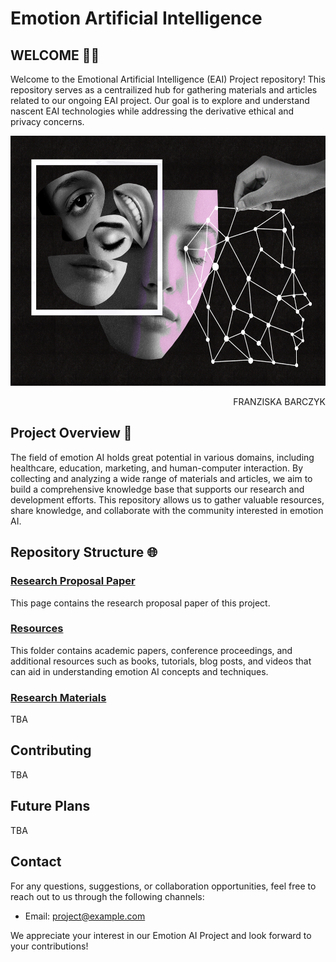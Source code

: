 # Emotion Artificial Intelligence


## WELCOME 👋🏼
Welcome to the Emotional Artificial Intelligence (EAI) Project repository! This repository serves as a centrailized hub for gathering materials and articles related to our ongoing EAI project. Our goal is to explore and understand nascent EAI technologies while addressing the derivative ethical and privacy concerns. 

<p align="center">
  <img src="img-folder/Eai.jpg" alt="FRANZISKA BARCZYK" width="600" height="400">
<!--   <figcaption align="center"></figcaption> -->
</p>
<p align="right">FRANZISKA BARCZYK</p>
  


## Project Overview 📍
The field of emotion AI holds great potential in various domains, including healthcare, education, marketing, and human-computer interaction. By collecting and analyzing a wide range of materials and articles, we aim to build a comprehensive knowledge base that supports our research and development efforts. This repository allows us to gather valuable resources, share knowledge, and collaborate with the community interested in emotion AI.


## Repository Structure 🌐

### [Research Proposal Paper](Proposal/README.md) 
This page contains the research proposal paper of this project.

### [Resources](Resources/README.md) 
This folder contains academic papers, conference proceedings, and additional resources such as books, tutorials, blog posts, and videos that can aid in understanding emotion AI concepts and techniques.

### [Research Materials](Materials/README.md) 
TBA



## Contributing
TBA


## Future Plans
TBA


## Contact
For any questions, suggestions, or collaboration opportunities, feel free to reach out to us through the following channels:
- Email: [project@example.com](mailto:project@example.com)


<!-- ## License
The materials and articles in this repository are released under the [MIT License](LICENSE.md). Please review the license file for more details.
 -->
We appreciate your interest in our Emotion AI Project and look forward to your contributions!
